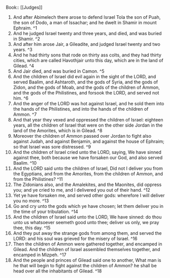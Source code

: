  Book:: [[Judges]]
 1. And after Abimelech there arose to defend Israel Tola the son of Puah, the son of Dodo, a man of Issachar; and he dwelt in Shamir in mount Ephraim. ^1
 2. And he judged Israel twenty and three years, and died, and was buried in Shamir. ^2
 3. And after him arose Jair, a Gileadite, and judged Israel twenty and two years. ^3
 4. And he had thirty sons that rode on thirty ass colts, and they had thirty cities, which are called Havothjair unto this day, which are in the land of Gilead. ^4
 5. And Jair died, and was buried in Camon. ^5
 6. And the children of Israel did evil again in the sight of the LORD, and served Baalim, and Ashtaroth, and the gods of Syria, and the gods of Zidon, and the gods of Moab, and the gods of the children of Ammon, and the gods of the Philistines, and forsook the LORD, and served not him. ^6
 7. And the anger of the LORD was hot against Israel, and he sold them into the hands of the Philistines, and into the hands of the children of Ammon. ^7
 8. And that year they vexed and oppressed the children of Israel: eighteen years, all the children of Israel that were on the other side Jordan in the land of the Amorites, which is in Gilead. ^8
 9. Moreover the children of Ammon passed over Jordan to fight also against Judah, and against Benjamin, and against the house of Ephraim; so that Israel was sore distressed. ^9
 10. And the children of Israel cried unto the LORD, saying, We have sinned against thee, both because we have forsaken our God, and also served Baalim. ^10
 11. And the LORD said unto the children of Israel, Did not I deliver you from the Egyptians, and from the Amorites, from the children of Ammon, and from the Philistines? ^11
 12. The Zidonians also, and the Amalekites, and the Maonites, did oppress you; and ye cried to me, and I delivered you out of their hand. ^12
 13. Yet ye have forsaken me, and served other gods: wherefore I will deliver you no more. ^13
 14. Go and cry unto the gods which ye have chosen; let them deliver you in the time of your tribulation. ^14
 15. And the children of Israel said unto the LORD, We have sinned: do thou unto us whatsoever seemeth good unto thee; deliver us only, we pray thee, this day. ^15
 16. And they put away the strange gods from among them, and served the LORD: and his soul was grieved for the misery of Israel. ^16
 17. Then the children of Ammon were gathered together, and encamped in Gilead. And the children of Israel assembled themselves together, and encamped in Mizpeh. ^17
 18. And the people and princes of Gilead said one to another, What man is he that will begin to fight against the children of Ammon? he shall be head over all the inhabitants of Gilead. ^18
